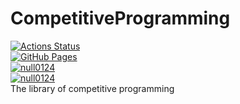 # CompetitiveProgramming
 [![Actions Status](https://github.com/null0124/CompetitiveProgramming/workflows/verify/badge.svg)](https://github.com/null0124/CompetitiveProgramming/actions)  
 [![GitHub Pages](https://img.shields.io/static/v1?label=GitHub+Pages&message=+&color=brightgreen&logo=github)](https://null0124.github.io/CompetitiveProgramming/)  
[![null0124](https://atcoder-badges.now.sh/api/atcoder/null0124)](https://atcoder.jp/users/null0124)  
[![null0124](https://img.shields.io/endpoint?url=https%3A%2F%2Fatcoder-badges.now.sh%2Fapi%2Fcodeforces%2Fjson%2Fnull0124)](https://codeforces.com/profile/null0124)  
The library of competitive programming
